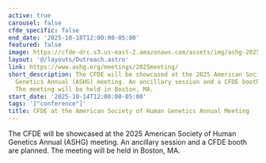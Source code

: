 ```yaml
---
active: true
carousel: false
cfde_specific: false
end_date: '2025-10-18T12:00:00-05:00'
featured: false
image: https://cfde-drc.s3.us-east-2.amazonaws.com/assets/img/ashg-2025.png
layout: '@/layouts/Outreach.astro'
link: https://www.ashg.org/meetings/2025meeting/
short_description: The CFDE will be showcased at the 2025 American Society of Human
  Genetics Annual (ASHG) meeting. An ancillary session and a CFDE booth are planned.
  The meeting will be held in Boston, MA.
start_date: '2025-10-14T12:00:00-05:00'
tags: '["conference"]'
title: CFDE at the American Society of Human Genetics Annual Meeting
---
```

The CFDE will be showcased at the 2025 American Society of Human Genetics Annual (ASHG) meeting. An ancillary session and a CFDE booth are planned. The meeting will be held in Boston, MA.